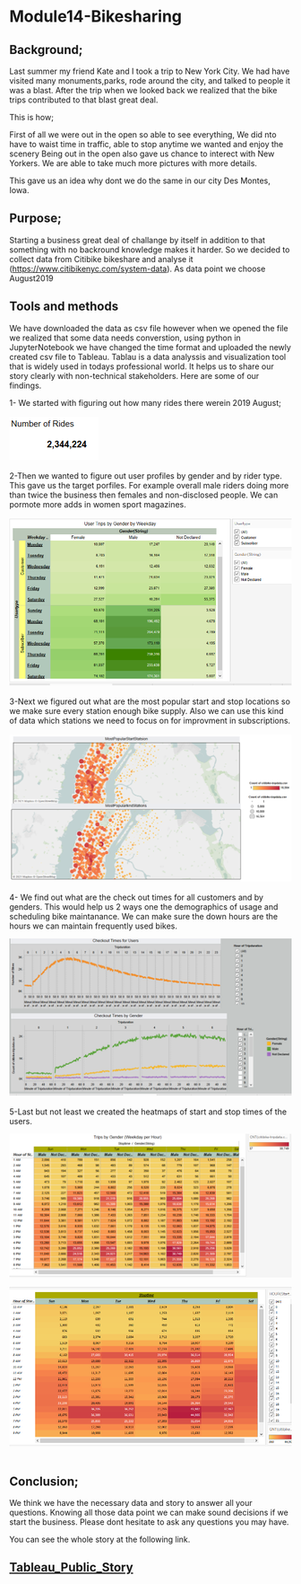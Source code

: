 # Module14-Bikesharing

## Background;

Last summer my friend Kate and I took a trip to New York City. We had have visited many monuments,parks, rode around the city, and talked to people it was a blast. After the trip when we looked back we realized that the bike trips contributed to that blast great deal. 

This is how; 

First of all we were out in the open so able to see everything, 
We did nto have to waist time in traffic, able to stop anytime we wanted and enjoy the scenery
Being out in the open also gave us chance to interect with New Yorkers.
We are able to take much more pictures with more details.

This gave us an idea why dont we do the same in our city Des Montes, Iowa.

## Purpose;
Starting a business great deal of challange by itself in addition to that something with no backround knowledge makes it harder. So we decided to collect data from Citibike bikeshare and analyse it (https://www.citibikenyc.com/system-data). As data point we choose August2019

## Tools and methods
We have downloaded the data  as csv file however when we opened the file we realized that some data needs converstion, using python in JupyterNotebook we have changed the time format and uploaded the newly created csv file to Tableau.
Tablau is a data analyssis and visualization tool that is widely used in todays professional world. It helps us to share our story clearly with non-technical stakeholders.
Here are some of our findings.



1- We started with figuring out how many rides there werein 2019 August;
<br>
<br>
![](https://github.com/4renginy/Module14-Bikesharing/blob/main/%23ofrides.PNG)
<br>
<br>
2-Then we wanted to figure out user profiles by gender and by rider type. This gave us the target porfiles. For example overall male riders doing more than twice the business then females and non-disclosed people. We can pormote more adds in women sport magazines.
<br>
<br>
![](https://github.com/4renginy/Module14-Bikesharing/blob/main/weekday_trips_by%20gender.PNG)
<br>
<br>
3-Next we figured out what are the most popular start and stop locations so we make sure every station enough bike supply. Also we can use this kind of data which stations we need to focus on for improvment in subscriptions.
<br>
<br>
![](https://github.com/4renginy/Module14-Bikesharing/blob/main/PopularEndStartPoints.PNG)
<br>
<br>
4- We find out what are the check out times for all customers and by genders. This would help us 2 ways one the demographics of usage and scheduling bike maintanance. We can make sure the down hours are the hours we can maintain frequently used bikes.

![](https://github.com/4renginy/Module14-Bikesharing/blob/main/Checkout_Times.PNG)
<br>
<br>
5-Last but not least we created the heatmaps of start and stop times of the users.

![](https://github.com/4renginy/Module14-Bikesharing/blob/main/trips_by%20gender.PNG)

![](https://github.com/4renginy/Module14-Bikesharing/blob/main/stoptimes_heatmap.PNG)
<br>
<br>
## Conclusion;

We think we have the necessary data and story to answer all your questions. Knowing all those data point we can make sound decisions if we start the business. Please dont hesitate to ask any questions you may have.

You can see the whole story at the following link.
<h2 style= color: "red";>

[Tableau_Public_Story](https://public.tableau.com/profile/ren5313#!/vizhome/CitiBike_Challange/NYCBikeShare)

</h2>


